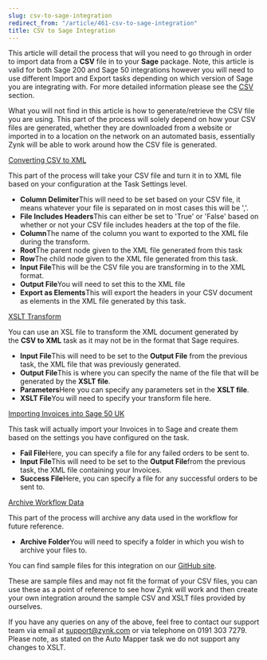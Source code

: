 ```yaml
---
slug: csv-to-sage-integration
redirect_from: "/article/461-csv-to-sage-integration"
title: CSV to Sage Integration
---
```

This article will detail the process that will you need to go through in order to import data from a **CSV** file in to your **Sage** package. Note, this article is valid for both Sage 200 and Sage 50 integrations however you will need to use different Import and Export tasks depending on which version of Sage you are integrating with. For more detailed information please see the [CSV](csv) section.

What you will not find in this article is how to generate/retrieve the CSV file you are using. This part of the process will solely depend on how your CSV files are generated, whether they are downloaded from a website or imported in to a location on the network on an automated basis, essentially Zynk will be able to work around how the CSV file is generated.

[Converting CSV to XML](converting-csv-to-xml)

This part of the process will take your CSV file and turn it in to XML file based on your configuration at the Task Settings level.

 * **Column Delimiter**This will need to be set based on your CSV file, it means whatever your file is separated on in most cases this will be ','.
 * **File Includes Headers**This can either be set to 'True' or 'False' based on whether or not your CSV file includes headers at the top of the file.
 * **Column**The name of the column you want to exported to the XML file during the transform.
 * **Root**The parent node given to the XML file generated from this task
 * **Row**The child node given to the XML file generated from this task.
 * **Input File**This will be the CSV file you are transforming in to the XML format.
 * **Output File**You will need to set this to the XML file
 * **Export as Elements**This will export the headers in your CSV document as elements in the XML file generated by this task.

[XSLT Transform](xslt-transform)

You can use an XSL file to transform the XML document generated by the **CSV to XML** task as it may not be in the format that Sage requires.

 * **Input File**This will need to be set to the **Output File** from the previous task, the XML file that was previously generated.
 * **Output File**This is where you can specify the name of the file that will be generated by the **XSLT file**.
 * **Parameters**Here you can specify any parameters set in the **XSLT file**.
 * **XSLT File**You will need to specify your transform file here.

[Importing Invoices into Sage 50 UK](importing-invoices-into-sage-50-uk)

This task will actually import your Invoices in to Sage and create them based on the settings you have configured on the task.

 * **Fail File**Here, you can specify a file for any failed orders to be sent to.
 * **Input File**This will need to be set to the **Output File**from the previous task, the XML file containing your Invoices.
 * **Success File**Here, you can specify a file for any successful orders to be sent to.

[Archive Workflow Data](archive-workflow-data)

This part of the process will archive any data used in the workflow for future reference.

 * **Archive Folder**You will need to specify a folder in which you wish to archive your files to.

You can find sample files for this integration on our [GitHub site](https://github.com/zynksoftware/samples/tree/master/Integration%20Samples/CSV%20to%20Sage%2050%20Integration).

These are sample files and may not fit the format of your CSV files, you can use these as a point of reference to see how Zynk will work and then create your own integration around the sample CSV and XSLT files provided by ourselves.

If you have any queries on any of the above, feel free to contact our support team via email at support@zynk.com or via telephone on 0191 303 7279.  Please note, as stated on the Auto Mapper task we do not support any changes to XSLT.